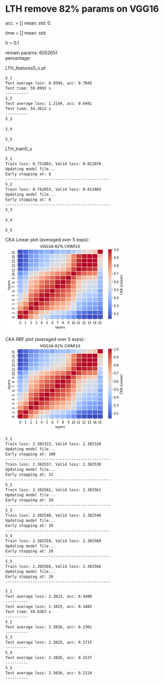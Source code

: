 # LTH remove 82% params on VGG16
acc. = [] mean:  std: 0.

time = [] mean: std:

lr = 0.1

remain params: 6052651<br>
percentage: <br>

LTH_features5_x.pt
```
5_1
Test average loss: 0.9594, acc: 0.7045
Test time: 59.8993 s
----------
5_2
Test average loss: 1.2149, acc: 0.6491
Test time: 54.3612 s
----------
5_3

5_4

5_5

```

LTH_train5_x
```
5_1
Train loss: 0.751883, Valid loss: 0.821070
Updating model file...
Early stopping at: 8
----------------------------------------------
5_2
Train loss: 0.762653, Valid loss: 0.813469
Updating model file...
Early stopping at: 8
----------------------------------------------
5_3

5_4

5_5

```

CKA Linear plot (averaged over 5 exps): <br>
![vgg16_82_linear](vgg16_82_linear.png)

CKA RBF plot (averaged over 5 exps): <br>
![vgg16_82_rbf](vgg16_82_linear.png)

```
5_1
Train loss: 2.302323, Valid loss: 2.302320
Updating model file...
Early stopping at: 100
----------------------------------------------
Train loss: 2.302537, Valid loss: 2.302538
Updating model file...
Early stopping at: 31
----------------------------------------------
5_2
Train loss: 2.302562, Valid loss: 2.302561
Updating model file...
Early stopping at: 20
----------------------------------------------
5_3
Train loss: 2.302548, Valid loss: 2.302548
Updating model file...
Early stopping at: 20
----------------------------------------------
5_4
Train loss: 2.302559, Valid loss: 2.302560
Updating model file...
Early stopping at: 20
----------------------------------------------
5_5
Train loss: 2.302566, Valid loss: 2.302566
Updating model file...
Early stopping at: 20
----------------------------------------------
```

```
5_1
Test average loss: 2.3023, acc: 0.4400
----------
Test average loss: 2.3025, acc: 0.3485
Test time: 59.8367 s
----------
5_2
Test average loss: 2.3026, acc: 0.2301
----------
5_3
Test average loss: 2.3025, acc: 0.2715
----------
5_4
Test average loss: 2.3026, acc: 0.2537
----------
5_5
Test average loss: 2.3026, acc: 0.2124
----------
```

